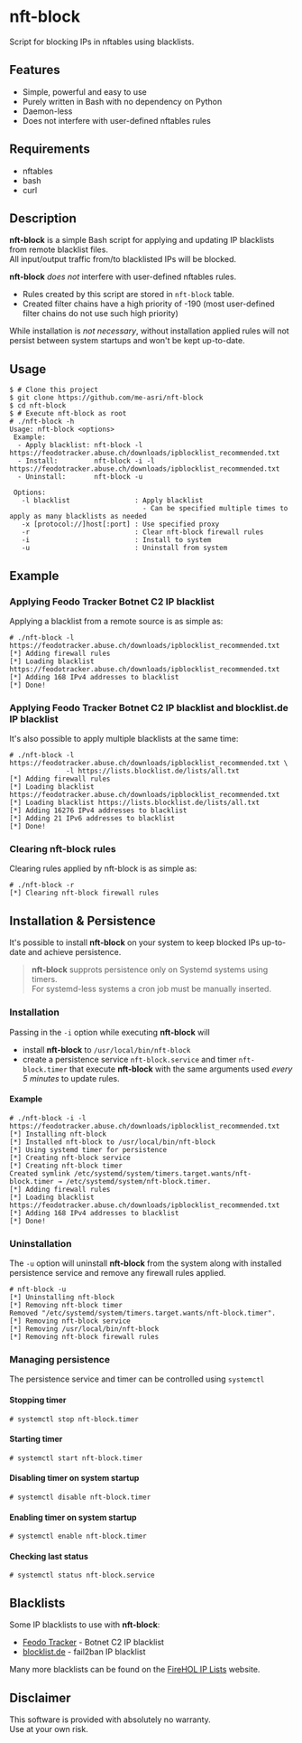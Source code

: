 # nft-block
Script for blocking IPs in nftables using blacklists.

## Features
* Simple, powerful and easy to use
* Purely written in Bash with no dependency on Python
* Daemon-less
* Does not interfere with user-defined nftables rules

## Requirements
* nftables
* bash
* curl

## Description
__nft-block__ is a simple Bash script for applying and updating IP blacklists from remote blacklist files.\
All input/output traffic from/to blacklisted IPs will be blocked.

__nft-block__ _does not_ interfere with user-defined nftables rules.
* Rules created by this script are stored in `nft-block` table.
* Created filter chains have a high priority of -190 (most user-defined filter chains do not use such high priority) 

While installation is _not necessary_, without installation applied rules will not persist between system startups and won't be kept up-to-date.

## Usage
```
$ # Clone this project
$ git clone https://github.com/me-asri/nft-block
$ cd nft-block
$ # Execute nft-block as root
# ./nft-block -h
Usage: nft-block <options>
 Example:
  - Apply blacklist: nft-block -l https://feodotracker.abuse.ch/downloads/ipblocklist_recommended.txt
  - Install:         nft-block -i -l https://feodotracker.abuse.ch/downloads/ipblocklist_recommended.txt
  - Uninstall:       nft-block -u
 
 Options:
   -l blacklist                : Apply blacklist
                                 - Can be specified multiple times to apply as many blacklists as needed
   -x [protocol://]host[:port] : Use specified proxy
   -r                          : Clear nft-block firewall rules
   -i                          : Install to system
   -u                          : Uninstall from system
```

## Example
### Applying Feodo Tracker Botnet C2 IP blacklist
Applying a blacklist from a remote source is as simple as:
```
# ./nft-block -l https://feodotracker.abuse.ch/downloads/ipblocklist_recommended.txt
[*] Adding firewall rules
[*] Loading blacklist https://feodotracker.abuse.ch/downloads/ipblocklist_recommended.txt
[*] Adding 168 IPv4 addresses to blacklist
[*] Done!
```
### Applying Feodo Tracker Botnet C2 IP blacklist and blocklist.de IP blacklist
It's also possible to apply multiple blacklists at the same time:
```
# ./nft-block -l https://feodotracker.abuse.ch/downloads/ipblocklist_recommended.txt \
              -l https://lists.blocklist.de/lists/all.txt
[*] Adding firewall rules
[*] Loading blacklist https://feodotracker.abuse.ch/downloads/ipblocklist_recommended.txt
[*] Loading blacklist https://lists.blocklist.de/lists/all.txt
[*] Adding 16276 IPv4 addresses to blacklist
[*] Adding 21 IPv6 addresses to blacklist
[*] Done!
```
### Clearing nft-block rules
Clearing rules applied by nft-block is as simple as:
```
# ./nft-block -r
[*] Clearing nft-block firewall rules
```

## Installation & Persistence
It's possible to install __nft-block__ on your system to keep blocked IPs up-to-date and achieve persistence.
> __nft-block__ supprots persistence only on Systemd systems using timers.\
> For systemd-less systems a cron job must be manually inserted.  

### Installation
Passing in the `-i` option while executing __nft-block__ will
* install __nft-block__ to `/usr/local/bin/nft-block`
* create a persistence service `nft-block.service` and timer `nft-block.timer` that execute __nft-block__ with the same arguments used _every 5 minutes_ to update rules.

#### Example
```
# ./nft-block -i -l https://feodotracker.abuse.ch/downloads/ipblocklist_recommended.txt
[*] Installing nft-block
[*] Installed nft-block to /usr/local/bin/nft-block
[*] Using systemd timer for persistence
[*] Creating nft-block service
[*] Creating nft-block timer
Created symlink /etc/systemd/system/timers.target.wants/nft-block.timer → /etc/systemd/system/nft-block.timer.
[*] Adding firewall rules
[*] Loading blacklist https://feodotracker.abuse.ch/downloads/ipblocklist_recommended.txt
[*] Adding 168 IPv4 addresses to blacklist
[*] Done!
```

### Uninstallation
The `-u` option will uninstall __nft-block__ from the system along with installed persistence service and remove any firewall rules applied.
```
# nft-block -u
[*] Uninstalling nft-block
[*] Removing nft-block timer
Removed "/etc/systemd/system/timers.target.wants/nft-block.timer".
[*] Removing nft-block service
[*] Removing /usr/local/bin/nft-block
[*] Removing nft-block firewall rules
```

### Managing persistence
The persistence service and timer can be controlled using `systemctl`

#### Stopping timer
```
# systemctl stop nft-block.timer
```
#### Starting timer
```
# systemctl start nft-block.timer
```
#### Disabling timer on system startup
```
# systemctl disable nft-block.timer
```
#### Enabling timer on system startup
```
# systemctl enable nft-block.timer
```
#### Checking last status
```
# systemctl status nft-block.service
```

## Blacklists
Some IP blacklists to use with __nft-block__:
* [Feodo Tracker](https://feodotracker.abuse.ch/blocklist/) - Botnet C2 IP blacklist
* [blocklist.de](https://www.blocklist.de/en/index.html) - fail2ban IP blacklist

Many more blacklists can be found on the [FireHOL IP Lists](https://iplists.firehol.org/) website.

## Disclaimer
This software is provided with absolutely no warranty.\
Use at your own risk.